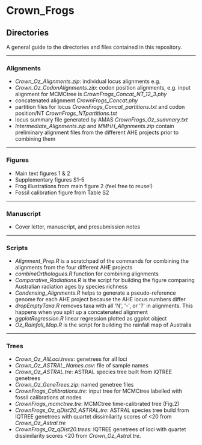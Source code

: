 # Crown_Frogs

## Directories  
A general guide to the directories and files contained in this repository.  

___

### Alignments
+ *Crown_Oz_Alignments.zip*: individual locus alignments e.g.
+ *Crown_Oz_CodonAlignments.zip*: codon position alignments, e.g. input alignment for MCMCtree is *CrownFrogs_Concat_NT_12_3.phy*
+ concatenated alignment *CrownFrogs_Concat.phy*
+ partition files for locus *CrownFrogs_Concat_partitions.txt* and codon position/NT *CrownFrogs_NTpartitions.txt*
+ locus summary file generated by AMAS *CrownFrogs_Oz_summary.txt*
+ *Intermediate_Alignments.zip* and *MMHH_Alignments.zip* contain preliminary alignment files from the different AHE projects prior to combining them

___

### Figures
+ Main text figures 1 & 2
+ Supplementary figures S1-5
+ Frog illustrations from main figure 2 (feel free to reuse!)
+ Fossil calibration figure from Table S2

___

### Manuscript
+ Cover letter, manuscript, and presubmission notes

___

### Scripts
+ *Alignment_Prep.R* is a scratchpad of the commands for combining the alignments from the four different AHE projects
+ *combineOrthologues.R* function for combining alignments
+ *Comparative_Radiations.R* is the script for building the figure comparing Australian radiation ages by species richness
+ *Condensing_Alignments.R* helps to generate a pseudo-reference genome for each AHE project because the AHE locus numbers differ
+ *dropEmptyTaxa.R* removes taxa with all 'N', '-', or '?' in alignments. This happens when you split up a concatenated alignment
+ *ggplotRegression.R* linear regression plotted as ggplot object
+ *Oz_Rainfall_Map.R* is the script for building the rainfall map of Australia

___

### Trees
+ *Crown_Oz_AllLoci.trees*: genetrees for all loci
+ *Crown_Oz_ASTRAL_Names.csv*: file of sample names
+ *Crown_Oz_ASTRAL.tre*: ASTRAL species tree built from IQTREE genetrees
+ *Crown_Oz_GeneTrees.zip*: named genetree files
+ *CrownFrogs_Calibrations.tre*: input tree for MCMCtree labelled with fossil calibrations at nodes
+ *CrownFrogs_mcmctree.tre*: MCMCtree time-calibrated tree (Fig.2)
+ *CrownFrogs_Oz_qDist20_ASTRAL.tre*: ASTRAL species tree build from IQTREE genetrees with quartet dissimilarity scores of <20 from *Crown_Oz_Astral.tre*
+ *CrownFrogs_Oz_qDist20.trees*: IQTREE genetrees of loci with quartet dissimilarity scores <20 from *Crown_Oz_Astral.tre*. 


